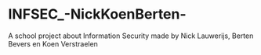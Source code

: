 # INFSEC_-NickKoenBerten-
A school project about Information Security
made by Nick Lauwerijs, Berten Bevers en Koen Verstraelen
